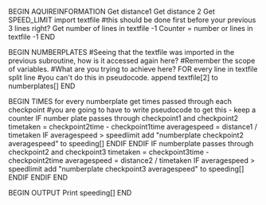 <!DOCTYPE Pseudocode>

BEGIN AQUIREINFORMATION
  Get distance1
  Get distance 2
  Get SPEED_LIMIT
  import textfile #this should be done first before your previous 3 lines right?
  Get number of lines in textfile -1
  Counter = number or lines in textfile -1
END

BEGIN NUMBERPLATES
#Seeing that the textfile was imported in the previous subroutine, how is it accessed again here?
#Remember the scope of variables.
#What are you trying to achieve here?
  FOR every line in textfile
    split line #you can't do this in pseudocode.
    append textfile[2] to numberplates[]
END

BEGIN TIMES
  for every numberplate
    get times passed through each checkpoint #you are going to have to write pseudocode to get this - keep a counter
    IF number plate passes through checkpoint1 and checkpoint2
      timetaken = checkpoint2time - checkpoint1time
      averagespeed = distance1 / timetaken
        IF averagespeed > speedlimit
          add "numberplate checkpoint2 averagespeed" to speeding[]
        ENDIF
    ENDIF
    IF numberplate passes through checkpoint2 and checkpoint3
      timetaken = checkpoint3time - checkpoint2time
      averagespeed = distance2 / timetaken
        IF averagespeed > speedlimit
        add "numberplate checkpoint3 averagespeed" to speeding[]
        ENDIF
    ENDIF
END

BEGIN OUTPUT
  Print speeding[]
END
